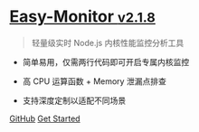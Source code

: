 # <a href="#">Easy-Monitor <small>v2.1.8</small></a>

> 轻量级实时 Node.js 内核性能监控分析工具

- 简单易用，仅需两行代码即可开启专属内核监控

- 高 CPU 运算函数 + Memory 泄漏点排查

- 支持深度定制以适配不同场景

[GitHub](https://github.com/hyj1991/easy-monitor/)
[Get Started](#easy-monitor-20)